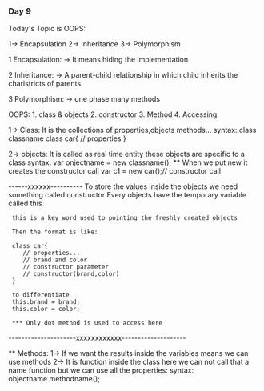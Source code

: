 ### Day 9

Today's Topic is OOPS:

1-> Encapsulation
2-> Inheritance
3-> Polymorphism

1 Encapsulation:
-> It means hiding the implementation

2 Inheritance:
-> A parent-child relationship in which child inherits
the charistricts of parents

3 Polymorphism:
-> one phase many methods

OOPS: 1. class & objects 2. constructor 3. Method 4. Accessing

1-> Class:
It is the collections of properties,objects methods...
syntax:
class classname
class car{
// properties
}

2-> objects:
It is called as real time entity these objects are specific to a class
syntax:
var onjectname = new classname();
\*\* When we put new it creates the constructor call
var c1 = new car();// constructor call

------xxxxxx----------
To store the values inside the objects we need something called constructor
Every objects have the temporary variable called this

     this is a key word used to pointing the freshly created objects

     Then the format is like:

     class car{
        // properties...
        // brand and color
        // constructor parameter
        // constructor(brand,color)
     }

     to differentiate
     this.brand = brand;
     this.color = color;

     *** Only dot method is used to access here

---------------------xxxxxxxxxxxx--------------------

\*\* Methods:
1-> If we want the results inside the variables means we can use methods
2-> It is function inside the class here we can not call that a name function
but we can use all the properties:
syntax:
objectname.methodname();
